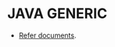 # JAVA GENERIC

- [Refer documents](https://docs.oracle.com/javase/tutorial/java/generics/index.html).